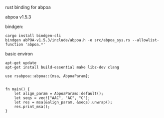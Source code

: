 rust binding for abpoa


abpoa v1.5.3

bindgen:
```
cargo install bindgen-cli
bindgen abPOA-v1.5.3/include/abpoa.h -o src/abpoa_sys.rs --allowlist-function 'abpoa.*'
```

basic environ
```
apt-get update
apt-get install build-essential make libz-dev clang 
```



```
use rsabpoa::abpoa::{msa, AbpoaParam};


fn main() {
    let align_param = AbpoaParam::default();
    let seqs = vec!["AAC", "AC", "C"];
    let res = msa(&align_param, &seqs).unwrap();
    res.print_msa();
}
```